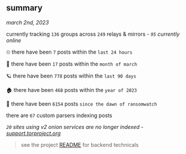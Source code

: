 
## summary
_march 2nd, 2023_

currently tracking `136` groups across `249` relays & mirrors - _`95` currently online_

⏲ there have been `7` posts within the `last 24 hours`

🦈 there have been `17` posts within the `month of march`

🪐 there have been `778` posts within the `last 90 days`

🏚 there have been `468` posts within the `year of 2023`

🦕 there have been `6154` posts `since the dawn of ransomwatch`

there are `67` custom parsers indexing posts

_`20` sites using v2 onion services are no longer indexed - [support.torproject.org](https://support.torproject.org/onionservices/v2-deprecation/)_

> see the project [README](https://github.com/joshhighet/ransomwatch#ransomwatch--) for backend technicals
